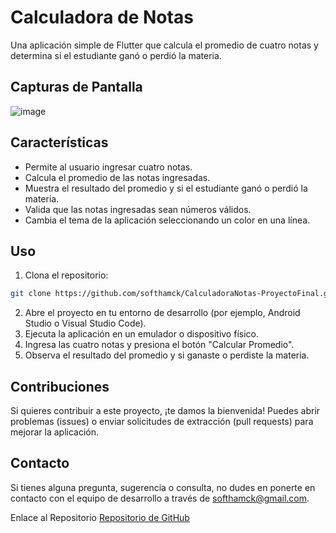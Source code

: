 # Calculadora de Notas

Una aplicación simple de Flutter que calcula el promedio de cuatro notas y determina si el estudiante ganó o perdió la materia.

## Capturas de Pantalla

![image](https://github.com/softhamck/CalculadoraNotas-ProyectoFinal/assets/103977411/19c6aa2b-e760-47b8-ad99-2a0512c089f0)

## Características

- Permite al usuario ingresar cuatro notas.
- Calcula el promedio de las notas ingresadas.
- Muestra el resultado del promedio y si el estudiante ganó o perdió la materia.
- Valida que las notas ingresadas sean números válidos.
- Cambia el tema de la aplicación seleccionando un color en una línea.

## Uso

1. Clona el repositorio:

```bash
git clone https://github.com/softhamck/CalculadoraNotas-ProyectoFinal.git
```

2. Abre el proyecto en tu entorno de desarrollo (por ejemplo, Android Studio o Visual Studio Code).
3. Ejecuta la aplicación en un emulador o dispositivo físico.
4. Ingresa las cuatro notas y presiona el botón "Calcular Promedio".
5. Observa el resultado del promedio y si ganaste o perdiste la materia.


## Contribuciones
Si quieres contribuir a este proyecto, ¡te damos la bienvenida! Puedes abrir problemas (issues) o enviar solicitudes de extracción (pull requests) para mejorar la aplicación.

## Contacto
Si tienes alguna pregunta, sugerencia o consulta, no dudes en ponerte en contacto con el equipo de desarrollo a través de softhamck@gmail.com.

Enlace al Repositorio
[Repositorio de GitHub](https://github.com/softhamck/CalculadoraNotas-ProyectoFinal)



